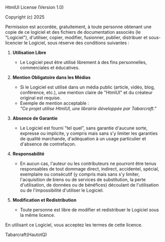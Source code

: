 HtmlUI License (Version 1.0)

Copyright (c) 2025

Permission est accordée, gratuitement, à toute personne obtenant une copie de ce logiciel et des fichiers de documentation associés (le "Logiciel"), d'utiliser, copier, modifier, fusionner, publier, distribuer et sous-licencier le Logiciel, sous réserve des conditions suivantes :

1. **Utilisation Libre**  
   - Le Logiciel peut être utilisé librement à des fins personnelles, commerciales et éducatives.

2. **Mention Obligatoire dans les Médias**  
   - Si le Logiciel est utilisé dans un média public (article, vidéo, blog, conférence, etc.), une mention claire de "HtmlUI" et du créateur original est requise.  
   - Exemple de mention acceptable :  
     *"Ce projet utilise HtmlUI, une librairie développée par Tabarcraft."*

3. **Absence de Garantie**  
   - Le Logiciel est fourni "tel quel", sans garantie d'aucune sorte, expresse ou implicite, y compris mais sans s'y limiter les garanties de qualité marchande, d'adéquation à un usage particulier et d'absence de contrefaçon.

4. **Responsabilité**  
   - En aucun cas, l'auteur ou les contributeurs ne pourront être tenus responsables de tout dommage direct, indirect, accidentel, spécial, exemplaire ou consécutif (y compris mais sans s'y limiter, l'acquisition de biens ou de services de substitution, la perte d'utilisation, de données ou de bénéfices) découlant de l'utilisation ou de l'impossibilité d'utiliser le Logiciel.

5. **Modification et Redistribution**  
   - Toute personne est libre de modifier et redistribuer le Logiciel sous la même licence.

En utilisant ce Logiciel, vous acceptez les termes de cette licence.

Tabarcraft(HautotQ)
